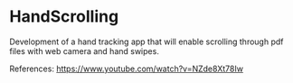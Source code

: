 # HandScrolling
Development of a hand tracking app that will enable scrolling through pdf files with web camera and hand swipes.

References:
https://www.youtube.com/watch?v=NZde8Xt78Iw
